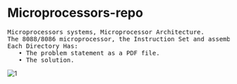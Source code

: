 # Microprocessors-repo
<pre>
Microprocessors systems, Microprocessor Architecture.
The 8088/8086 microprocessor, the Instruction Set and assembly programming of the 8088/8086 family.
Each Directory Has:
   • The problem statement as a PDF file.
   • The solution.
</pre>

![1](https://www.intel.la/content/dam/www/public/us/en/images/photography-consumer/rwd/adobestock-rwd.jpg.rendition.intel.web.864.486.jpg)
